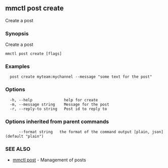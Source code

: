 ## mmctl post create

Create a post

### Synopsis

Create a post

```
mmctl post create [flags]
```

### Examples

```
  post create myteam:mychannel --message "some text for the post"
```

### Options

```
  -h, --help              help for create
  -m, --message string    Message for the post
  -r, --reply-to string   Post id to reply to
```

### Options inherited from parent commands

```
      --format string   the format of the command output [plain, json] (default "plain")
```

### SEE ALSO

* [mmctl post](mmctl_post.md)	 - Management of posts

